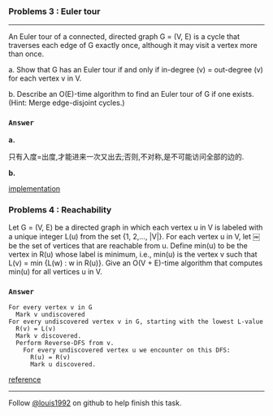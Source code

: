 ### Problems 3 : Euler tour
***
An Euler tour of a connected, directed graph G = (V, E) is a cycle that traverses each edge of G exactly once, although it may visit a vertex more than once.

a. Show that G has an Euler tour if and only if in-degree (v) = out-degree (v) for each vertex v in V.

b. Describe an O(E)-time algorithm to find an Euler tour of G if one exists. (Hint: Merge edge-disjoint cycles.)


### `Answer`
**a.**

只有入度=出度,才能进来一次又出去;否则,不对称,是不可能访问全部的边的.

**b.**

[implementation](./exercise_code/EulerTour.cpp)

### Problems 4 : Reachability
Let G = (V, E) be a directed graph in which each vertex u in V is labeled with a unique integer L(u) from the set {1, 2,..., |V|}. For each vertex u in V, let ￼ be the set of vertices that are reachable from u. Define min(u) to be the vertex in R(u) whose label is minimum, i.e., min(u) is the vertex v such that L(v) = min {L(w) : w in R(u)}. Give an O(V + E)-time algorithm that computes min(u) for all vertices u in V.

### `Answer`

    For every vertex v in G
      Mark v undiscovered
    For every undiscovered vertex v in G, starting with the lowest L-value
      R(v) = L(v)
      Mark v discovered.
      Perform Reverse-DFS from v.
        For every undiscovered vertex u we encounter on this DFS:
          R(u) = R(v)
          Mark u discovered. 


[reference](http://www.fongboy.com/classes/cs180/hw7-sol.pdf)


***
Follow [@louis1992](https://github.com/gzc) on github to help finish this task.

